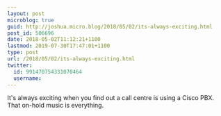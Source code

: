 ```yaml
---
layout: post
microblog: true
guid: http://joshua.micro.blog/2018/05/02/its-always-exciting.html
post_id: 506696
date: 2018-05-02T11:12:21+1100
lastmod: 2019-07-30T17:47:01+1100
type: post
url: /2018/05/02/its-always-exciting.html
twitter:
  id: 991470754331070464
  username: 
---
```

It's always exciting when you find out a call centre is using a Cisco PBX. That on-hold music is everything.
